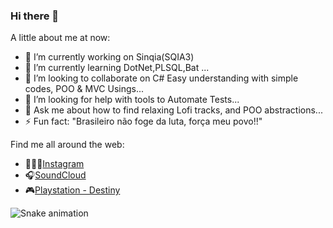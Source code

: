 ### Hi there 👋

A little about me at now:

- 🔭 I’m currently working on Sinqia(SQIA3)
- 🌱 I’m currently learning DotNet,PLSQL,Bat ...
- 👯 I’m looking to collaborate on C# Easy understanding with simple codes, POO & MVC Usings...
- 🤔 I’m looking for help with tools to Automate Tests...
- 💬 Ask me about how to find relaxing Lofi tracks, and POO abstractions...
- ⚡ Fun fact: "Brasileiro não foge da luta, força meu povo!!"

Find me all around the web:

- 👨🏿‍💻<a href="https://www.instagram.com/inacio.dev/" target="_blank">Instagram</a>
- 🎧<a href="https://soundcloud.com/user-532061929" target="_blank">SoundCloud</a>
- 🎮<a href="https://www.bungie.net/7/pt-br/User/Profile/2/4611686018516614617?bgn=Inacio_Carvalho" target="_blank">Playstation - Destiny</a> 

 ![Snake animation](https://github.com/InacioCarvalhoOliveira/InacioCarvalhoOliveira/blob/output/github-contribution-grid-snake.svg)
